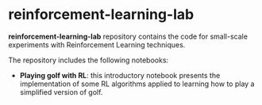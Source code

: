 # reinforcement-learning-lab

**reinforcement-learning-lab** repository contains the code for small-scale experiments with Reinforcement Learning techniques.

The repository includes the following notebooks:

- **Playing golf with RL**: this introductory notebook presents the implementation of some RL algorithms applied to learning how to play a simplified version of golf.
